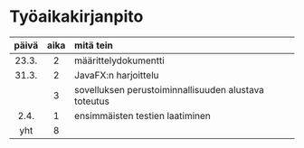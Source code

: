 # Työaikakirjanpito

| päivä | aika | mitä tein |
| :----:|:-----:| :-----|
| 23.3. | 2 | määrittelydokumentti |
| 31.3. | 2 | JavaFX:n harjoittelu |
|  | 3 | sovelluksen perustoiminnallisuuden alustava toteutus |
| 2.4. | 1 | ensimmäisten testien laatiminen |
| yht   | 8 | |